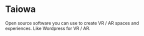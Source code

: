 # Taiowa
Open source software you can use to create VR / AR spaces and experiences. Like Wordpress for VR / AR.
